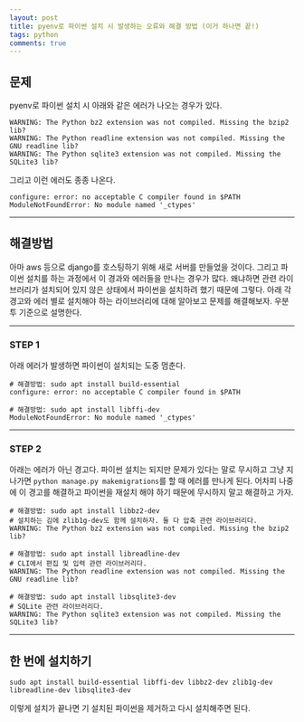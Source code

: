 ```yaml
---
layout: post
title: pyenv로 파이썬 설치 시 발생하는 오류와 해결 방법 (이거 하나면 끝!)
tags: python 
comments: true
---
```


## 문제     
pyenv로 파이썬 설치 시 아래와 같은 에러가 나오는 경우가 있다.    
```
WARNING: The Python bz2 extension was not compiled. Missing the bzip2 lib?
WARNING: The Python readline extension was not compiled. Missing the GNU readline lib?
WARNING: The Python sqlite3 extension was not compiled. Missing the SQLite3 lib?
```
      
그리고 이런 에러도 종종 나온다.    
```
configure: error: no acceptable C compiler found in $PATH
ModuleNotFoundError: No module named '_ctypes'
```

---

## 해결방법
아마 aws 등으로 django를 호스팅하기 위해 새로 서버를 만들었을 것이다. 그리고 파이썬 설치를 하는 과정에서 이 경과와 에러들을 만나는 경우가 많다. 왜냐하면 관련 라이브러리가 설치되어 있지 않은 상태에서 파이썬을 설치하려 했기 때문에 그렇다. 아래 각 경고와 에러 별로 설치해야 하는 라이브러리에 대해 알아보고 문제를 해결해보자. 우분투 기준으로 설명한다.      

---
      
### STEP 1
아래 에러가 발생하면 파이썬이 설치되는 도중 멈춘다.     
     
```
# 해결방법: sudo apt install build-essential
configure: error: no acceptable C compiler found in $PATH
```
```
# 해결방법: sudo apt install libffi-dev
ModuleNotFoundError: No module named '_ctypes'
```

---
      
### STEP 2
아래는 에러가 아닌 경고다. 파이썬 설치는 되지만 문제가 있다는 말로 무시하고 그냥 지나가면 ```python manage.py makemigrations```를 할 때 에러를 만나게 된다. 어차피 나중에 이 경고를 해결하고 파이썬을 재설치 해야 하기 때문에 무시하지 말고 해결하고 가자.    
    
```
# 해결방법: sudo apt install libbz2-dev    
# 설치하는 김에 zlib1g-dev도 함께 설치하자. 둘 다 압축 관련 라이브러리다.    
WARNING: The Python bz2 extension was not compiled. Missing the bzip2 lib?
```

```
# 해결방법: sudo apt install libreadline-dev       
# CLI에서 편집 및 입력 관련 라이브러리다.    
WARNING: The Python readline extension was not compiled. Missing the GNU readline lib?
```

```
# 해결방법: sudo apt install libsqlite3-dev      
# SQLite 관련 라이브러리다.     
WARNING: The Python sqlite3 extension was not compiled. Missing the SQLite3 lib?
```    

---

## 한 번에 설치하기
```
sudo apt install build-essential libffi-dev libbz2-dev zlib1g-dev libreadline-dev libsqlite3-dev
```    
     
이렇게 설치가 끝나면 기 설치된 파이썬을 제거하고 다시 설치해주면 된다.
     
